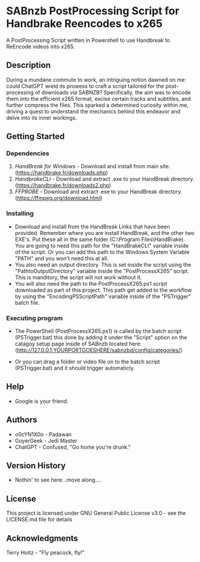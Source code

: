 # SABnzb PostProcessing Script for Handbrake Reencodes to x265

A PostProcessing Script written in Powershell to use Handbreak to ReEncode videos into x265.

## Description

During a mundane commute to work, an intriguing notion dawned on me: could ChatGPT wield its prowess to craft a script tailored for the post-processing of downloads via SABNZB? Specifically, the aim was to encode them into the efficient x265 format, excise certain tracks and subtitles, and further compress the files. This sparked a determined curiosity within me, driving a quest to understand the mechanics behind this endeavor and delve into its inner workings.

## Getting Started

### Dependencies

1. *HandBreak for Windows* - Download and install from main site. (https://handbrake.fr/downloads.php)
2. *HandbrakeCLI* - Download and extract .exe to your HandBreak directory. (https://handbrake.fr/downloads2.php)
3. *FFPROBE* - Download and extract .exe to your HandBreak directory. (https://ffmpeg.org/download.html)

### Installing

* Download and install from the HandBreak Links that have been provided. Remember where you are install HandBreak, and the other two EXE's. Put these all in the same folder (C:\Program  Files\HandBrake). You are going to need this path for the "HandBrakeCLI" variable inside of the script. Or you can add this path to the Windows System Variable "PATH" and you won't need this at all.
* You also need an output directory. This is set inside the script using the "PathtoOutputDirectory" variable inside the "PostProcessX265" script. This is manditory, the script will not work without it.
* You will also need the path to the PostProcessX265.ps1 script downloaded as part of this project. This path get added to the workflow by using the "EncodingPSScriptPath" variable inside of the "PSTrigger" batch file. 

### Executing program

* The PowerShell (PostProcessX265.ps1) is called by the batch script (PSTrigger.bat) this done by adding it under the "Script" option on the catagoy setup page inside of SABnzb located here: (http://127.0.0.1:YOURPORTGOESHERE/sabnzbd/config/categories/)

* Or you can drag a folder or video file on to the batch script (PSTrigger.bat) and it should trigger automaticly. 

## Help

* Google is your friend.

## Authors

* o0cYN1X0o - Padawan
* GoyerGeek - Jedi Master
* ChatGPT - Confused, "Go home you're drunk."

## Version History

* Nothin' to see here...move along....

## License

This project is licensed under GNU General Public License v3.0 - see the LICENSE.md file for details

## Acknowledgments

Terry Hoitz - "Fly peacock, fly!"